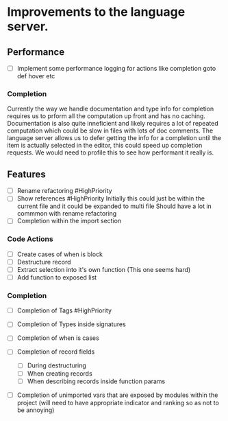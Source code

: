 # Improvements to the language server.

## Performance
- [ ] Implement some performance logging for actions like completion goto def hover etc

### Completion  
Currently the way we handle documentation and type info for completion requires us to prform all the computation up front and has no caching. Documentation is also quite inneficient and likely requires a lot of repeated computation which could be slow in files with lots of doc comments.  The language server allows us to defer getting the info for a completion until the item is actually selected in the editor, this could speed up completion requests. 
We would need to profile this to see how performant it really is.

## Features
- [ ] Rename refactoring #HighPriority
- [ ] Show references #HighPriority
	Initially this could just be within the current file and it could be expanded to multi file
	Should have a lot in commmon with rename refactoring
- [ ] Completion within the import section 

### Code Actions
- [ ] Create cases of when is block  
- [ ] Destructure record
- [ ] Extract selection into it's own function (This one seems hard)
- [ ] Add function to exposed list 

### Completion
- [ ] Completion of Tags #HighPriority
- [ ] Completion of Types inside signatures

- [ ] Completion of when is cases
- [ ] Completion of record fields 
	- [ ] During destructuring
	- [ ] When creating records
	- [ ] When describing records inside function params

- [ ] Completion of unimported vars that are exposed by modules within the project (will need to have appropriate indicator and ranking so as not to be annoying)
 
 



	
